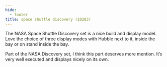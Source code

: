 ```yaml
---
hide:
  - footer
title: space shuttle discovery (10283)
---
```


The NASA Space Shuttle Discovery set is a nice build and display model. Love the choice of three display modes with Hubble next to it, inside the bay or on stand inside the bay.

Part of the NASA Discovery set, I think this part deserves more mention. It’s very well executed and displays nicely on its own.
